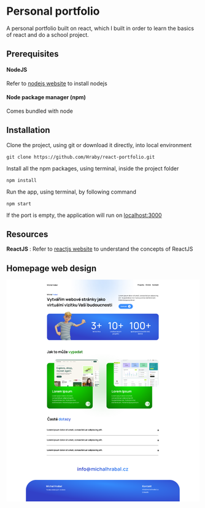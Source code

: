 # Personal portfolio
A personal portfolio built on react, which I built in order to learn the basics of react and do a school project.

## Prerequisites
#### NodeJS
Refer to [nodejs website](https://nodejs.org/en/) to install nodejs
#### Node package manager (npm)
Comes bundled with node

## Installation
Clone the project, using git or download it directly, into local environment
```terminal
git clone https://github.com/Hraby/react-portfolio.git
```
Install all the npm packages, using terminal, inside the project folder
```terminal
npm install
```
Run the app, using terminal, by following command
```terminal
npm start
```
If the port is empty, the application will run on [localhost:3000](http://localhost:3000)

## Resources
<b>ReactJS</b> : Refer to [reactjs website](https://reactjs.org/) to understand the concepts of ReactJS

## Homepage web design
![alt text](https://github.com/Hraby/react-portfolio/blob/master/portfolio_navrh.png)